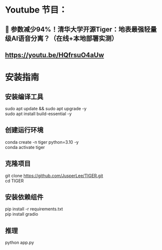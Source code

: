 # Youtube 节目：
## 🤯 参数减少94%！清华大学开源Tiger：地表最强轻量级AI语音分离？（在线+本地部署实测）
## https://youtu.be/HQfrsuO4aUw

# 安装指南

## 安装编译工具
sudo apt update && sudo apt upgrade -y  
sudo apt install build-essential -y  

## 创建运行环境
conda create -n tiger python=3.10 -y  
conda activate tiger  

## 克隆项目
git clone https://github.com/JusperLee/TIGER.git  
cd TIGER  

## 安装依赖组件
pip install -r requirements.txt  
pip install gradio  

## 推理
python app.py  
  












 
















